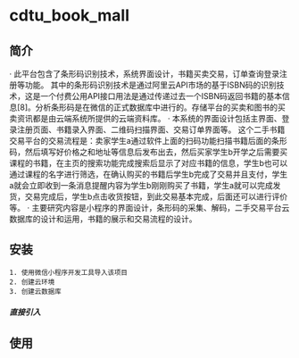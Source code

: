 # cdtu_book_mall


## 简介
  · 此平台包含了条形码识别技术，系统界面设计，书籍买卖交易，订单查询登录注册等功能。
其中的条形码识别技术是通过阿里云API市场的基于ISBN码的识别技术，这是一个付费公用API接口用法是通过传递过去一个ISBN码返回书籍的基本信息[8]。分析条形码是在微信的正式数据库中进行的。存储平台的买卖和图书的买卖资讯都是由云端系统所提供的云端资料库。
  · 本系统的界面设计包括主界面、登录注册页面、书籍录入界面、二维码扫描界面、交易订单界面等。
  这个二手书籍交易平台的交易流程是：卖家学生a通过软件上面的扫码功能扫描书籍后面的条形码，然后填写好价格之和地址等信息后发布出去，然后买家学生b开学之后需要买课程的书籍，在主页的搜索功能完成搜索后显示了对应书籍的信息，学生b也可以通过课程的名字进行筛选，在确认购买的书籍后学生b完成了交易并且支付，学生a就会立即收到一条消息提醒内容为学生b刚刚购买了书籍，学生a就可以完成发货，交易完成后，学生b点击收货按钮，到此交易基本完成，后面还可以进行评价等。
  · 主要研究内容是小程序的界面设计，条形码的采集、解码，二手交易平台云数据库的设计和运用，书籍的展示和交易流程的设计。


## 安装


```
1. 使用微信小程序开发工具导入该项目
2. 创建云环境
3. 创建云数据库
```
##### 直接引入

## 使用
